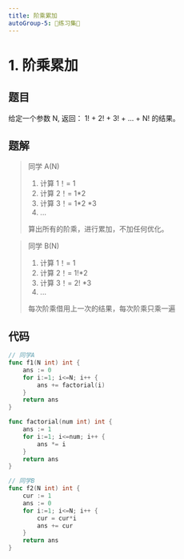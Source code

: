 ```yaml
---
title: 阶乘累加
autoGroup-5: 📒练习集📒
---
```


# 1. 阶乘累加

## 题目

给定一个参数 N, 返回： 1! + 2! + 3! + ... + N! 的结果。

## 题解

> 同学 A(N)
>
> 1. 计算 1！= 1
> 2. 计算 2！= 1*2
> 3. 计算 3！= 1*2 *3
> 4. ...
>
> 算出所有的阶乘，进行累加，不加任何优化。

> 同学 B(N)
>
> 1. 计算 1！= 1
> 2. 计算 2！= 1!*2
> 3. 计算 3！= 2! *3
> 4. ...
>
> 每次阶乘借用上一次的结果，每次阶乘只乘一遍

## 代码

```go
// 同学A
func f1(N int) int {
	ans := 0
	for i:=1; i<=N; i++ {
		ans += factorial(i)
	}
	return ans
}

func factorial(num int) int {
	ans := 1
	for i:=1; i<=num; i++ {
		ans *= i
	}
	return ans
}

// 同学B
func f2(N int) int {
	cur := 1
	ans := 0
	for i:=1; i<=N; i++ {
		cur = cur*i
		ans += cur
	}
	return ans
}
```

